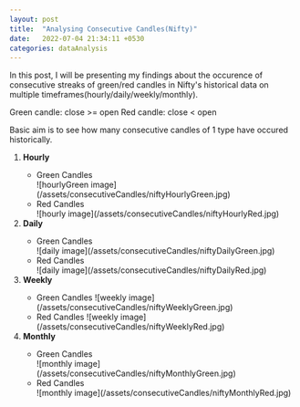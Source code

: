 ```yaml
---
layout: post
title:  "Analysing Consecutive Candles(Nifty)"
date:   2022-07-04 21:34:11 +0530
categories: dataAnalysis
---
```


In this post, I will be presenting my findings about the occurence of consecutive streaks of green/red candles in Nifty's historical data on multiple timeframes(hourly/daily/weekly/monthly).

Green candle: close >= open
Red candle: close < open

Basic aim is to see how many consecutive candles of 1 type have occured historically.
<ol>

<li><strong>Hourly</strong></li>
<ul  markdown="1">
<li>Green Candles</li>
![hourlyGreen image](/assets/consecutiveCandles/niftyHourlyGreen.jpg)

<li>Red Candles</li>
![hourly image](/assets/consecutiveCandles/niftyHourlyRed.jpg)
</ul>


<li><strong>Daily</strong></li>
<ul  markdown="1">
<li>Green Candles</li>
![daily image](/assets/consecutiveCandles/niftyDailyGreen.jpg)

<li>Red Candles</li>
![daily image](/assets/consecutiveCandles/niftyDailyRed.jpg)
</ul>


<li><strong>Weekly</strong></li>
<ul>
<li markdown="1">Green Candles
![weekly image](/assets/consecutiveCandles/niftyWeeklyGreen.jpg)</li>
<li markdown="1">Red Candles
![weekly image](/assets/consecutiveCandles/niftyWeeklyRed.jpg)</li>

</ul>


<li><strong>Monthly</strong></li>
<ul  markdown="1">
<li>Green Candles</li>
![monthly image](/assets/consecutiveCandles/niftyMonthlyGreen.jpg)
<li>Red Candles</li>
![monthly image](/assets/consecutiveCandles/niftyMonthlyRed.jpg)
</ul>

</ol>